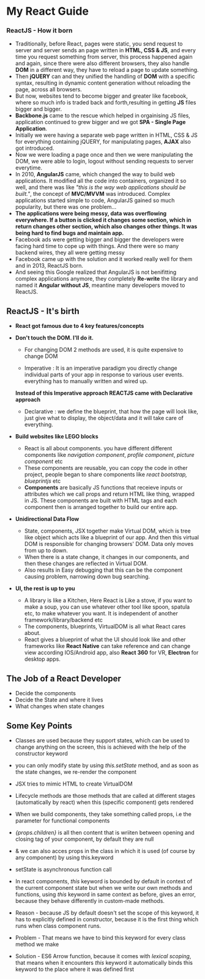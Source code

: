 # My React Guide

### ReactJS - How it born
* Traditionally, before React, pages were static, you send request to server and server sends an page written in **HTML, CSS & JS**, and every time you request something from server, this process happened again and again, since there were also different browsers, they also handle **DOM** in a different way, they have to reload a page to update something.
* Then **jQUERY** can and they unified the handling of **DOM** with a specific syntax, resulting in dynamic content generation without reloading the page, across all browsers.
* But now, websites tend to become bigger and greater like facebook, where so much info is traded back and forth,resulting in getting **JS** files bigger and bigger.
* **Backbone.js** came to the rescue which helped in orgainising JS files, application continued to grew bigger and we got **SPA - Single Page Application**.
* Initially we were having a separate web page written in HTML, CSS & JS for everything containing jQUERY, for manipulating pages, **AJAX** also got introduced.
* Now we were loading a page once and then we were manipulating the DOM, we were able to login, logout without sending requests to server everytime.
* In 2010, **AngularJS** came, which changed the way to build web applications. It modified all the code into containers, organized it so well, and there was like *"this is the way web applications should be built."*, the concept of **MVC/MVVM** was introduced. Complex applications started simple to code, AngularJS gained so much popularity, but there was one problem...
* **The applications were being messy, data was overflowing everywhere. If a button is clicked it changes some section, which in return changes other section, which also changes other things. It was being hard to find bugs and maintain app.**
* Facebook ads were getting bigger and bigger the developers were facing hard time to cope up with things. And there were so many backend wires, they all were getting messy
* Facebook came up with the solution and it worked really well for them and in 2013, ReactJS born.
* And seeing this Google realized that AngularJS is not benifitting complex applications anymore, they completely **Re-write** the library and named it **Angular without JS**, meantine many developers moved to ReactJS.

## ReactJS - It's birth
* **React got famous due to 4 key features/concepts**

* **Don't touch the DOM. I'll do it.**
    * For changing DOM 2 methods are used, it is quite expensive to change DOM

    * Imperative : It is an imperative paradigm you directly change individual parts of your app in response to various user events. everything has to manually written and wired up.

    **Instead of this Imperative approach REACTJS came with Declarative approach**

    * Declarative : we define the blueprint, that how the page will look like, just give what to display, the object/data and it will take care of everything.

* **Build websites like LEGO blocks**
    * React is all about components. you have different different components like *navigation component*, *profile component*, *picture component* etc
    * These components are reusable, you can copy the code in other project, people began to share components like *react bootstrap, blueprintjs* etc
    * **Components** are basically JS functions that receieve inputs or attributes which we call props and return HTML like thing, wrapped in JS. These components are built with HTML tags and each component then is arranged together to build our entire app.

* **Unidirectional Data Flow**
    * State, components, JSX together make Virtual DOM, which is tree like object which acts like a blueprint of our app. And then this virtual DOM is responsible for changing browsers' DOM.
    Data only moves from up to down.
    * When there is a state change, it changes in our components, and then these changes are reflected in Virtual DOM.
    * Also results in Easy debugging that this can be the component causing problem, narrowing down bug searching.

* **UI, the rest is up to you**
    * A library is like a Kitchen, Here React is Like a stove, if you want to make a soup, you can use whatever other tool like spoon, spatula etc, to make whatever you want. It is independent of another framework/library/backend etc
    * The components, blueprints, VirtualDOM is all what React cares about.
    * React gives a blueprint of what the UI should look like and other frameworks like **React Native** can take reference and can change view according IOS/Android app, also **React 360** for VR, **Electron** for desktop apps.

## The Job of a React Developer
* Decide the components
* Decide the State and where it lives
* What changes when state changes

## Some Key Points
* Classes are used because they support states, which can be used to change anything on the screen, this is achieved with the help of the constructor keyword

* you can only modify state by using *this.setState* method, and as soon as the state changes, we re-render the component

* JSX tries to mimic HTML to create VirtualDOM
* Lifecycle methods are those methods that are called at different stages (automatically by react) when this (specific component) gets rendered

* When we build components, they take something called props, i.e the parameter for functional components

* *{props.children}* is all then content that is wriiten between opening and closing tag of your component, by default they are null

* & we can also acces props in the class in which it is used (of course by any component) by using this.keyword

* setState is asynchronous function call

* In react components, *this* keyword is bounded by default in context of the current component state but when we write our own methods and functions, using *this* keyword in same context as before, gives an error, because they behave differently in custom-made methods.
* Reason - because JS by default doesn't set the scope of this keyword, it has to explicitly defined in constructor, because it is the first thing which runs when class component runs.
* Problem - That means we have to bind this keyword for every class method we make
* Solution - ES6 Arrow function, because it comes with *lexical scoping*, that means when it encounters *this* keyword it automatically binds this keyword to the place where it was defined first